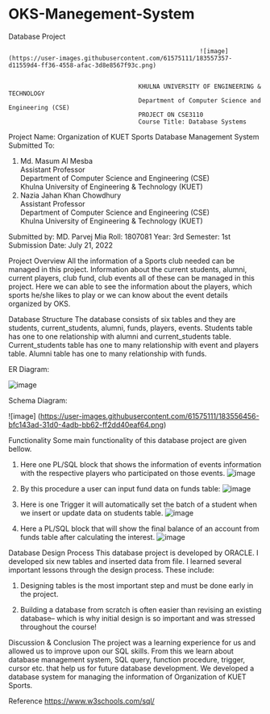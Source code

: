 # OKS-Manegement-System
Database Project


                                                         ![image](https://user-images.githubusercontent.com/61575111/183557357-d11559d4-ff36-4558-afac-3d8e8567f93c.png)

 
                                        KHULNA UNIVERSITY OF ENGINEERING & TECHNOLOGY
                                        Department of Computer Science and Engineering (CSE)
                                        PROJECT ON CSE3110
                                        Course Title: Database Systems 

Project Name:  Organization of KUET Sports Database Management System
Submitted To:				
1. Md. Masum Al Mesba				
Assistant Professor			
Department of Computer Science and Engineering (CSE)	
Khulna University of Engineering & Technology (KUET)	
2. Nazia Jahan Khan Chowdhury		
Assistant Professor			
Department of Computer Science and Engineering (CSE)	
Khulna University of Engineering & Technology (KUET)	

Submitted by:
MD. Parvej Mia
Roll: 1807081
Year: 3rd Semester: 1st
Submission Date: July 21, 2022

Project Overview
All the information of a Sports club needed can be managed in this project. Information about the current students, alumni, current players, club fund, club events all of these can be managed in this project. Here we can able to see the information about the players, which sports he/she likes to play or we can know about the event details organized by OKS.


Database Structure
The database consists of six tables and they are students, current_students, alumni, funds, players, events.
Students table has one to one relationship with alumni and current_students table. Current_students table has one to many relationship with event and players table. Alumni table has one to many relationship with funds.











ER Diagram:

 
![image](https://user-images.githubusercontent.com/61575111/183556385-f6205f82-1279-42a7-a372-26dd1ced8ecc.png)



Schema Diagram: 

 ![image] (https://user-images.githubusercontent.com/61575111/183556456-bfc143ad-31d0-4adb-bb62-ff2dd40eaf64.png)


Functionality
Some main functionality of this database project are given bellow.
1.	Here one PL/SQL block that shows the information of events information with the respective players who participated on those events.
![image](https://user-images.githubusercontent.com/61575111/183556494-034ae4b5-9120-49b0-a31c-2bf351eec6bc.png)

 
2.	By this procedure a user can input fund data on funds table:
 ![image](https://user-images.githubusercontent.com/61575111/183556506-3bf8c606-aff3-4b31-8efa-619f92ca432a.png)


3.	Here is one Trigger it will automatically set the batch of a student when we insert or update data on students table.
 ![image](https://user-images.githubusercontent.com/61575111/183556524-e638c88d-43c5-4baf-8986-115b30f2fd20.png)

 
4.	Here a PL/SQL block that will show the final balance of an account from funds table after calculating the interest.
 ![image](https://user-images.githubusercontent.com/61575111/183556539-5b8c8d1c-d74f-4b6f-b516-9615faf20148.png)


Database Design Process
This database project is developed by ORACLE. I developed six new tables and inserted data from file. 
I learned several important lessons through the design process. These include:

1)	Designing tables is the most important step and must be done early in the project.

2) Building a database from scratch is often easier than revising an existing database– which is why initial design is so important and was stressed throughout the course!


Discussion & Conclusion
The project was a learning experience for us and allowed us to improve upon our SQL skills. From this we learn about database management system, SQL query, function procedure, trigger, cursor etc. that help us for future database development. We developed a database system for managing the information of Organization of KUET Sports. 

Reference
https://www.w3schools.com/sql/






